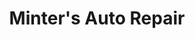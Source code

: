 ---
title: "Minter's Auto Repair"
url: /charlottesville/minters-auto-repair/
shop: Autowerkstatt
---